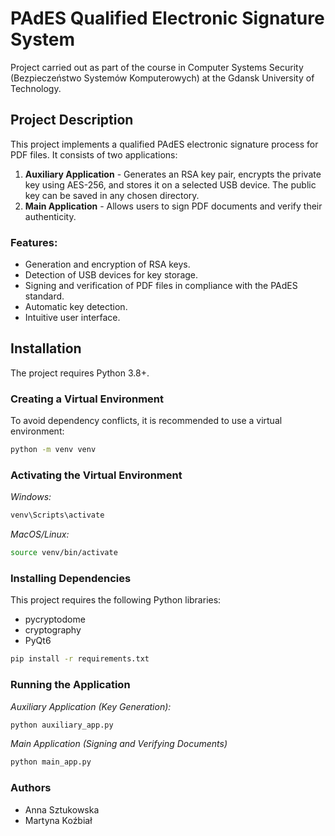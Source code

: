 # PAdES Qualified Electronic Signature System
Project carried out as part of the course in Computer Systems Security (Bezpieczeństwo Systemów Komputerowych) at the Gdansk University of Technology.
## Project Description
This project implements a qualified PAdES electronic signature process for PDF files. It consists of two applications:

1. **Auxiliary Application** - Generates an RSA key pair, encrypts the private key using AES-256, and stores it on a selected USB device. The public key can be saved in any chosen directory.
2. **Main Application** - Allows users to sign PDF documents and verify their authenticity.

### Features:
- Generation and encryption of RSA keys.
- Detection of USB devices for key storage.
- Signing and verification of PDF files in compliance with the PAdES standard.
- Automatic key detection.
- Intuitive user interface.

## Installation
The project requires Python 3.8+.

### Creating a Virtual Environment
To avoid dependency conflicts, it is recommended to use a virtual environment:
```sh
python -m venv venv
```
### Activating the Virtual Environment
*Windows:*
```sh
venv\Scripts\activate
```
*MacOS/Linux:*
```sh
source venv/bin/activate
```
### Installing Dependencies
This project requires the following Python libraries:
- pycryptodome
- cryptography
- PyQt6
    
```sh
pip install -r requirements.txt
```
### Running the Application
*Auxiliary Application (Key Generation):*
```sh
python auxiliary_app.py
```
*Main Application (Signing and Verifying Documents)*
```sh
python main_app.py
```
### Authors
- Anna Sztukowska
- Martyna Koźbiał
